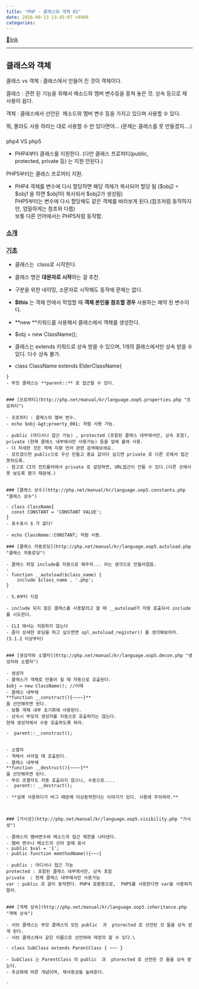 ```yaml
---
title: "PHP - 클래스와 객체 01"
date: 2016-09-13 13:45:07 +0900
categories: 
---
```

[🔗link](http://www.mins01.com/mh/tech/read/1038)
***


클래스와 객체
-------

클래스 vs 객체 : 클래스에서 만들어 진 것이 객체이다.

클래스 : 관련 된 기능을 위해서 메소드와 멤버 변수등을 뭉쳐 놓은 것. 상속 등으로 재 사용이 쉽다.

객체 : 클래스에서 선언된  메소드와 멤버 변수 등을 가지고 있으며 사용할 수 있다.

뭐, 몰라도 사용 하라는 대로 사용할 수 만 있다면야... (문제는 클래스를 못 만들겠지....)

  
###   


  


php4 VS php5  
- PHP4부터 클래스를 지원한다. (다만 클래스 프로퍼티(public, protected, private 등) 는 지원 안된다.)

PHP5부터는 클래스 프로퍼티 지원.


- PHP4 객체를 변수에 다시 할당하면 해당 객체가 복사되어 할당 됨 ($obj2 = $obj1 을 하면 $obj1이 복사되서 $obj2가 생성됨)  
PHP5부터는 변수에 다시 할당해도 같은 객체를 바라보게 된다.(참조처럼 동작하지만, 엄밀하게는 참조와 다름)  
보통 다른 언어에서는 PHP5처럼 동작함.

### [소개](http://php.net/manual/kr/oop5.intro.php "소개")

### [기초](http://php.net/manual/kr/language.oop5.basic.php "기초")

- 클래스는  class로 시작한다.
- 클래스 명은 **대문자로 시작**하는 걸 추천.
- 구분을 위한 네이밍, 소문자로 시작해도 동작에 문제는 없다.

- **$this** 는 객체 안에서 작업할 때 **객체 본인을 참조할 경우** 사용하는 예약 된 변수이다.
- **new **키워드를 사용해서 클래스에서 객체를 생성한다.
- $obj = new ClassName();

- 클래스는 extends 키워드로 상속 받을 수 있으며, 1개의 클래스에서만 상속 받을 수 있다. 다수 상속 불가.
- class ClassName extends ElderClassName{  
~~~~  
}
- 부모 클래스는 **parent::** 로 접근할 수 있다.


### [프로퍼티](http://php.net/manual/kr/language.oop5.properties.php "프로퍼티")

- 프로퍼티 : 클래스의 멤버 변수.
- echo $obj-&gt;proerty_001; 처럼 사용 가능.

- public (어디서나 접근 가능) , protected (포함된 클래스 내부에서만, 상속 포함), private (현재 클래스 내부에서만 사용가능) 등을 앞에 붙여 사용.
- 더 자세한 것은 객체 지향 언어 관련 검색해보세요.
- 모르겠으면 public으로 우선 만들고 중요 값이다 싶으면 private 로 다른 곳에서 접근 못하도록.
- 참고로 CI의 컨트롤러에서 private 로 설정하면, URL접근이 안될 수 있다.(다른 곳에서 못 보도록 했기 때문에.)


### [클래스 상수](http://php.net/manual/kr/language.oop5.constants.php "클래스 상수")

- class ClassName{  
  const CONSTANT = 'CONSTANT VALUE';  
}
- 표수표시 $ 가 없다!

- echo ClassName::CONSTANT; 처럼 사용.

### [클래스 자동로딩](http://php.net/manual/kr/language.oop5.autoload.php "클래스 자동로딩")

- 클래스 파일 include를 자동으로 해주자... 라는 생각으로 만들어졌음.
- 
- function __autoload($class_name) {  
    include $class_name . '.php';  
}  

- 5.0부터 지원

- include 되지 않은 클래스를 사용할려고 할 때 __autoload가 자동 호출되서 include를 시도한다.

- CLI 에서는 지원하지 않는다
- 좀더 상세한 로딩을 하고 싶으면면 spl_autoload_register() 를 생각해보아라. (5.1.2 이상부터)

  
### [생성자와 소멸자](http://php.net/manual/kr/language.oop5.decon.php "생성자와 소멸자")

- 생성자
- 클래스가 객체로 만들어 질 때 자동으로 호출된다.  
$obj = new ClassName(); //이때 
- 클래스 내부에   
**function __construct(){~~~~}**  
을 선언해주면 된다.
- 보통 객체 내부 초기화에 사용된다.
- 상속시 부모의 생성자를 자동으로 호출하지는 않는다.  
현재 생성자에서 수동 호출하도록 하라.  

-  parent::__construct();


- 소멸자
- 객체사 사라질 때 호출된다.
- 클래스 내부에   
**function __destruct(){~~~~}**  
을 선언해주면 된다.
- 부모 조멸자도 자동 호출되지 않으니, 수동으로....
-  parent:: __destruct();

- **실제 사용하다가 버그 때문에 이상동작한다는 이야기가 있다. 사용에 주의하라.**


  
### [가시성](http://php.net/manual/kr/language.oop5.visibility.php "가시성")

- 클래스의 멤버변수와 메소드의 접근 제한을 나타낸다.
- 멤버 변수나 메소드의 선어 앞에 표시
- public $val = '1';
- public function memthodName(){~~~}

- public : 어디서나 접근 가능  
protected : 포함된 클래스 내부에서만, 상속 포함  
private  : 현재 클래스 내부에서만 사용가능  
var : public 과 같이 동작한다. PHP4 호환용으로,  PHP5를 사용한다면 var을 사용하지 말라.


### [객체 상속](http://php.net/manual/kr/language.oop5.inheritance.php "객체 상속")

- 서브 클래스는 부모 클래스의 모든 public  과  ptorected 로 선언된 것 들을 상속 받게 된다.
- 서브 클래스에서 같은 이름으로 선언하여 재정의 할 수 있다.\

- class SubClass extends ParentClass { ~~~ }  

- SubClass 는 ParentClass 의 public  과  ptorected 로 선언된 것 들을 상속 받는다.
- 추상화에 따른 개념이며, 재사용성을 높여준다.

-   



  
  
  
  
  
  
  
  
  
  
  

